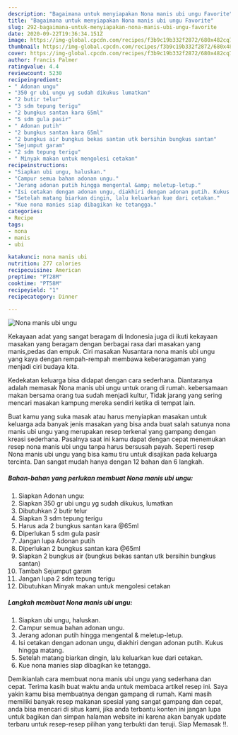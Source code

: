 ```yaml
---
description: "Bagaimana untuk menyiapakan Nona manis ubi ungu Favorite"
title: "Bagaimana untuk menyiapakan Nona manis ubi ungu Favorite"
slug: 292-bagaimana-untuk-menyiapakan-nona-manis-ubi-ungu-favorite
date: 2020-09-22T19:36:34.151Z
image: https://img-global.cpcdn.com/recipes/f3b9c19b332f2872/680x482cq70/nona-manis-ubi-ungu-foto-resep-utama.jpg
thumbnail: https://img-global.cpcdn.com/recipes/f3b9c19b332f2872/680x482cq70/nona-manis-ubi-ungu-foto-resep-utama.jpg
cover: https://img-global.cpcdn.com/recipes/f3b9c19b332f2872/680x482cq70/nona-manis-ubi-ungu-foto-resep-utama.jpg
author: Francis Palmer
ratingvalue: 4.4
reviewcount: 5230
recipeingredient:
- " Adonan ungu"
- "350 gr ubi ungu yg sudah dikukus lumatkan"
- "2 butir telur"
- "3 sdm tepung terigu"
- "2 bungkus santan kara 65ml"
- "5 sdm gula pasir"
- " Adonan putih"
- "2 bungkus santan kara 65ml"
- "2 bungkus air bungkus bekas santan utk bersihin bungkus santan"
- "Sejumput garam"
- "2 sdm tepung terigu"
- " Minyak makan untuk mengolesi cetakan"
recipeinstructions:
- "Siapkan ubi ungu, haluskan."
- "Campur semua bahan adonan ungu."
- "Jerang adonan putih hingga mengental &amp; meletup-letup."
- "Isi cetakan dengan adonan ungu, diakhiri dengan adonan putih. Kukus hingga matang."
- "Setelah matang biarkan dingin, lalu keluarkan kue dari cetakan."
- "Kue nona manies siap dibagikan ke tetangga."
categories:
- Recipe
tags:
- nona
- manis
- ubi

katakunci: nona manis ubi 
nutrition: 277 calories
recipecuisine: American
preptime: "PT28M"
cooktime: "PT58M"
recipeyield: "1"
recipecategory: Dinner

---
```



![Nona manis ubi ungu](https://img-global.cpcdn.com/recipes/f3b9c19b332f2872/680x482cq70/nona-manis-ubi-ungu-foto-resep-utama.jpg)

Kekayaan adat yang sangat beragam di Indonesia juga di ikuti kekayaan masakan yang beragam dengan berbagai rasa dari masakan yang manis,pedas dan empuk. Ciri masakan Nusantara nona manis ubi ungu yang kaya dengan rempah-rempah membawa keberaragaman yang menjadi ciri budaya kita.




Kedekatan keluarga bisa didapat dengan cara sederhana. Diantaranya adalah memasak Nona manis ubi ungu untuk orang di rumah. kebersamaan makan bersama orang tua sudah menjadi kultur, Tidak jarang yang sering mencari masakan kampung mereka sendiri ketika di tempat lain.

Buat kamu yang suka masak atau harus menyiapkan masakan untuk keluarga ada banyak jenis masakan yang bisa anda buat salah satunya nona manis ubi ungu yang merupakan resep terkenal yang gampang dengan kreasi sederhana. Pasalnya saat ini kamu dapat dengan cepat menemukan resep nona manis ubi ungu tanpa harus bersusah payah.
Seperti resep Nona manis ubi ungu yang bisa kamu tiru untuk disajikan pada keluarga tercinta. Dan sangat mudah hanya dengan 12 bahan dan 6 langkah.


<!--inarticleads1-->

##### Bahan-bahan yang perlukan membuat Nona manis ubi ungu:

1. Siapkan  Adonan ungu:
1. Siapkan 350 gr ubi ungu yg sudah dikukus, lumatkan
1. Dibutuhkan 2 butir telur
1. Siapkan 3 sdm tepung terigu
1. Harus ada 2 bungkus santan kara @65ml
1. Diperlukan 5 sdm gula pasir
1. Jangan lupa  Adonan putih
1. Diperlukan 2 bungkus santan kara @65ml
1. Siapkan 2 bungkus air (bungkus bekas santan utk bersihin bungkus santan)
1. Tambah Sejumput garam
1. Jangan lupa 2 sdm tepung terigu
1. Dibutuhkan  Minyak makan untuk mengolesi cetakan




<!--inarticleads2-->

##### Langkah membuat  Nona manis ubi ungu:

1. Siapkan ubi ungu, haluskan.
1. Campur semua bahan adonan ungu.
1. Jerang adonan putih hingga mengental &amp; meletup-letup.
1. Isi cetakan dengan adonan ungu, diakhiri dengan adonan putih. Kukus hingga matang.
1. Setelah matang biarkan dingin, lalu keluarkan kue dari cetakan.
1. Kue nona manies siap dibagikan ke tetangga.




Demikianlah cara membuat nona manis ubi ungu yang sederhana dan cepat. Terima kasih buat waktu anda untuk membaca artikel resep ini. Saya yakin kamu bisa membuatnya dengan gampang di rumah. Kami masih memiliki banyak resep makanan spesial yang sangat gampang dan cepat, anda bisa mencari di situs kami, jika anda terbantu konten ini jangan lupa untuk bagikan dan simpan halaman website ini karena akan banyak update terbaru untuk resep-resep pilihan yang terbukti dan teruji. Siap Memasak !!. 
